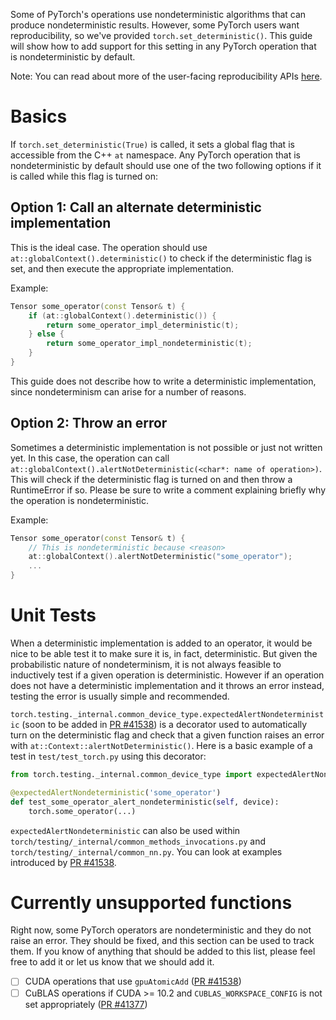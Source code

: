 Some of PyTorch's operations use nondeterministic algorithms that can produce nondeterministic results. However, some PyTorch users want reproducibility, so we've provided `torch.set_deterministic()`. This guide will show how to add support for this setting in any PyTorch operation that is nondeterministic by default.

Note: You can read about more of the user-facing reproducibility APIs [here](https://github.com/pytorch/pytorch/blob/master/docs/source/notes/randomness.rst).

# Basics

If `torch.set_deterministic(True)` is called, it sets a global flag that is accessible from the C++ `at` namespace. Any PyTorch operation that is nondeterministic by default should use one of the two following options if it is called while this flag is turned on:

## Option 1: Call an alternate deterministic implementation

This is the ideal case. The operation should use `at::globalContext().deterministic()` to check if the deterministic flag is set, and then execute the appropriate implementation.

Example:

```cpp
Tensor some_operator(const Tensor& t) {
    if (at::globalContext().deterministic()) {
        return some_operator_impl_deterministic(t);
    } else {
        return some_operator_impl_nondeterministic(t);
    }
}
```

This guide does not describe how to write a deterministic implementation, since nondeterminism can arise for a number of reasons.

## Option 2: Throw an error

Sometimes a deterministic implementation is not possible or just not written yet. In this case, the operation can call `at::globalContext().alertNotDeterministic(<char*: name of operation>)`. This will check if the deterministic flag is turned on and then throw a RuntimeError if so. Please be sure to write a comment explaining briefly why the operation is nondeterministic.

Example:

```cpp
Tensor some_operator(const Tensor& t) {
    // This is nondeterministic because <reason>
    at::globalContext().alertNotDeterministic("some_operator");
    ...
}
```

# Unit Tests

When a deterministic implementation is added to an operator, it would be nice to be able test it to make sure it is, in fact, deterministic. But given the probabilistic nature of nondeterminism, it is not always feasible to inductively test if a given operation is deterministic. However if an operation does not have a deterministic implementation and it throws an error instead, testing the error is usually simple and recommended.

`torch.testing._internal.common_device_type.expectedAlertNondeterministic` (soon to be added in [PR #41538](https://github.com/pytorch/pytorch/pull/41538)) is a decorator used to automatically turn on the deterministic flag and check that a given function raises an error with `at::Context::alertNotDeterministic()`. Here is a basic example of a test in `test/test_torch.py` using this decorator:

```python
from torch.testing._internal.common_device_type import expectedAlertNondeterministic

@expectedAlertNondeterministic('some_operator')
def test_some_operator_alert_nondeterministic(self, device):
    torch.some_operator(...)
```

`expectedAlertNondeterministic` can also be used within `torch/testing/_internal/common_methods_invocations.py` and `torch/testing/_internal/common_nn.py`. You can look at examples introduced by [PR #41538](https://github.com/pytorch/pytorch/pull/41538).

# Currently unsupported functions

Right now, some PyTorch operators are nondeterministic and they do not raise an error. They should be fixed, and this section can be used to track them. If you know of anything that should be added to this list, please feel free to add it or let us know that we should add it.

- [ ] CUDA operations that use `gpuAtomicAdd` ([PR #41538](https://github.com/pytorch/pytorch/pull/41538))
- [ ] CuBLAS operations if CUDA >= 10.2 and `CUBLAS_WORKSPACE_CONFIG` is not set appropriately ([PR #41377](https://github.com/pytorch/pytorch/pull/41377))